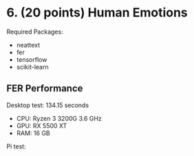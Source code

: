 # 6. (20 points) Human Emotions

Required Packages:
* neattext
* fer
* tensorflow
* scikit-learn



## FER Performance
Desktop test: 134.15 seconds
* CPU: Ryzen 3 3200G 3.6 GHz
* GPU: RX 5500 XT
* RAM: 16 GB

Pi test: 